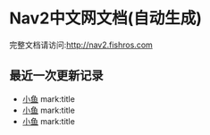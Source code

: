 # Nav2中文网文档(自动生成)

完整文档请访问:http://nav2.fishros.com

## 最近一次更新记录
- [小鱼](https://github.com/fishros) mark:title
- [小鱼](https://github.com/fishros) mark:title
- [小鱼](https://github.com/fishros) mark:title
